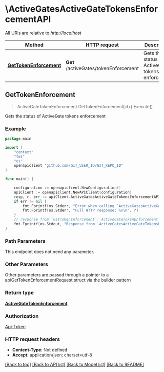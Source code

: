 # \ActiveGatesActiveGateTokensEnforcementAPI

All URIs are relative to *http://localhost*

Method | HTTP request | Description
------------- | ------------- | -------------
[**GetTokenEnforcement**](ActiveGatesActiveGateTokensEnforcementAPI.md#GetTokenEnforcement) | **Get** /activeGates/tokenEnforcement | Gets the status of ActiveGate tokens enforcement



## GetTokenEnforcement

> ActiveGateTokenEnforcement GetTokenEnforcement(ctx).Execute()

Gets the status of ActiveGate tokens enforcement

### Example

```go
package main

import (
    "context"
    "fmt"
    "os"
    openapiclient "github.com/GIT_USER_ID/GIT_REPO_ID"
)

func main() {

    configuration := openapiclient.NewConfiguration()
    apiClient := openapiclient.NewAPIClient(configuration)
    resp, r, err := apiClient.ActiveGatesActiveGateTokensEnforcementAPI.GetTokenEnforcement(context.Background()).Execute()
    if err != nil {
        fmt.Fprintf(os.Stderr, "Error when calling `ActiveGatesActiveGateTokensEnforcementAPI.GetTokenEnforcement``: %v\n", err)
        fmt.Fprintf(os.Stderr, "Full HTTP response: %v\n", r)
    }
    // response from `GetTokenEnforcement`: ActiveGateTokenEnforcement
    fmt.Fprintf(os.Stdout, "Response from `ActiveGatesActiveGateTokensEnforcementAPI.GetTokenEnforcement`: %v\n", resp)
}
```

### Path Parameters

This endpoint does not need any parameter.

### Other Parameters

Other parameters are passed through a pointer to a apiGetTokenEnforcementRequest struct via the builder pattern


### Return type

[**ActiveGateTokenEnforcement**](ActiveGateTokenEnforcement.md)

### Authorization

[Api-Token](../README.md#Api-Token)

### HTTP request headers

- **Content-Type**: Not defined
- **Accept**: application/json; charset=utf-8

[[Back to top]](#) [[Back to API list]](../README.md#documentation-for-api-endpoints)
[[Back to Model list]](../README.md#documentation-for-models)
[[Back to README]](../README.md)

